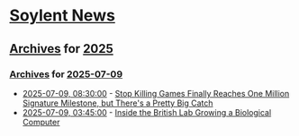 # [Soylent News](../../../README.md)

## [Archives](../../index.md) for [2025](../index.md)

### [Archives](../../index.md) for [2025-07-09](index.md)

* [2025-07-09, 08:30:00](https://soylentnews.org/article.pl?sid=25/07/07/2242255&from=rss) - [Stop Killing Games Finally Reaches One Million Signature Milestone, but There's a Pretty Big Catch](https://soylentnews.org/article.pl?sid=25/07/07/2242255&from=rss)
* [2025-07-09, 03:45:00](https://soylentnews.org/article.pl?sid=25/07/07/2215236&from=rss) - [Inside the British Lab Growing a Biological Computer](https://soylentnews.org/article.pl?sid=25/07/07/2215236&from=rss)
